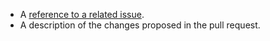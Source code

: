 * A [reference to a related issue](https://help.github.com/en/articles/basic-writing-and-formatting-syntax#referencing-issues-and-pull-requests).
* A description of the changes proposed in the pull request.

